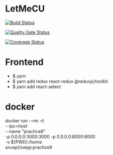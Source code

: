# LetMeCU

[![Build Status](https://app.travis-ci.com/swsnu/swpp2022-team19.svg?branch=master)](https://app.travis-ci.com/swsnu/swpp2022-team19)

[![Quality Gate Status](https://sonarcloud.io/api/project_badges/measure?project=swsnu_swpp2022-team19&metric=alert_status)](https://sonarcloud.io/dashboard?id=swsnu_swpp2022-team19)

[![Coverage Status](https://coveralls.io/repos/github/swsnu/swpp2022-team19/badge.svg?branch=main)](https://coveralls.io/github/swsnu/swpp2022-team19?branch=main)


# Frontend
- $ yarn
- $ yarn add redux react-redux @reduxjs/toolkit
- $ yarn add react-select


# docker
docker run --rm -it \
--ipc=host \
--name "practice8" \
-p 0.0.0.0:3000:3000 -p 0.0.0.0:8000:8000 \
-v ${PWD}:/home \
snuspl/swpp:practice8
